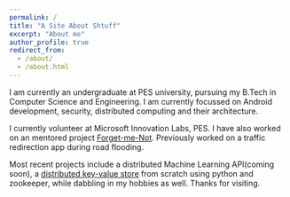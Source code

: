```yaml
---
permalink: /
title: "A Site About Shtuff"
excerpt: "About me"
author_profile: true
redirect_from: 
  - /about/
  - /about.html
---
```


I am currently an undergraduate at PES university, pursuing my B.Tech in Computer Science and Engineering. I am currently focussed on Android development, security, distributed computing and their architecture.

I currently volunteer at Microsoft Innovation Labs, PES. I have also worked on an mentored project [Forget-me-Not](https://github.com/Dcoder99/Forget-me-not). Previously worked on a traffic redirection app during road flooding. 

Most recent projects include a distributed Machine Learning API(coming soon), a [distributed key-value store](https://github.com/drholmie/PseudoDist) from scratch using python and zookeeper, while dabbling in my hobbies as well. 
Thanks for visiting.
